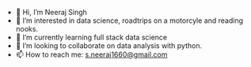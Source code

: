 - 👋 Hi, I’m Neeraj Singh
- 👀 I’m interested in data science, roadtrips on a motorcyle and reading nooks.
- 🌱 I’m currently learning full stack data science
- 💞️ I’m looking to collaborate on data analysis with python.
- 📫 How to reach me: s.neeraj1660@gmail.com

<!---
neeraj1660/neeraj1660 is a ✨ special ✨ repository because its `README.md` (this file) appears on your GitHub profile.
You can click the Preview link to take a look at your changes.
--->
